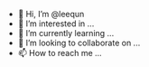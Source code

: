 - 👋 Hi, I’m @leequn
- 👀 I’m interested in ...
- 🌱 I’m currently learning ...
- 💞️ I’m looking to collaborate on ...
- 📫 How to reach me ...

<!---
leequn/leequn is a ✨ special ✨ repository because its `README.md` (this file) appears on your GitHub profile.
You can click the Preview link to take a look at your changes.
--->
